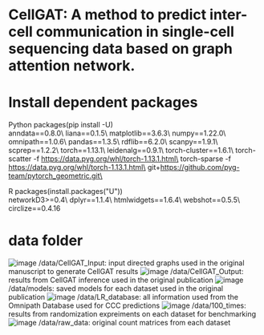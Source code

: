 # CellGAT: A method to predict inter-cell communication in single-cell sequencing data based on graph attention network.

# Install dependent packages
Python packages(pip install -U)                                
    anndata==0.8.0\ liana==0.1.5\ matplotlib==3.6.3\  numpy==1.22.0\ 
    omnipath==1.0.6\  pandas==1.3.5\   rdflib==6.2.0\  scanpy==1.9.1\ 
    scprep==1.2.2\  torch==1.13.1\ leidenalg==0.9.1\  torch-cluster==1.6.1\ 
    torch-scatter -f https://data.pyg.org/whl/torch-1.13.1.html\
    torch-sparse -f https://data.pyg.org/whl/torch-1.13.1.html\
    git+https://github.com/pyg-team/pytorch_geometric.git\

R packages(install.packages("U"))\
    networkD3>=0.4\ dplyr==1.1.4\ htmlwidgets==1.6.4\ webshot==0.5.5\ circlize==0.4.16

# data folder
![image](https://github.com/wuzhenao/CellGAT/assets/114455899/49a2ec9d-8d51-4b1c-afb3-7caacdfa347c)
 /data/CellGAT_Input: input directed graphs used in the original manuscript to generate CellGAT results
![image](https://github.com/wuzhenao/CellGAT/assets/114455899/50dc8311-09ae-4157-b437-01bac93d2fa8)
/data/CellGAT_Output: results from CellGAT inference used in the original publication
![image](https://github.com/wuzhenao/CellGAT/assets/114455899/68c9452f-3859-43e3-9300-c00edcae1023)
/data/models: saved models for each dataset used in the original publication
![image](https://github.com/wuzhenao/CellGAT/assets/114455899/14551e80-5c95-411f-aa9f-164600dfdac6)
/data/LR_database: all information used from the Omnipath Database used for CCC predictions
![image](https://github.com/wuzhenao/CellGAT/assets/114455899/e7dba5bd-cea9-4599-a8f5-1e7c445e0509)
/data/100_times: results from randomization expreiments on each dataset for benchmarking
![image](https://github.com/wuzhenao/CellGAT/assets/114455899/5574639c-b4fa-4fe6-92f6-46441d00ca28)
/data/raw_data: original count matrices from each dataset






    
